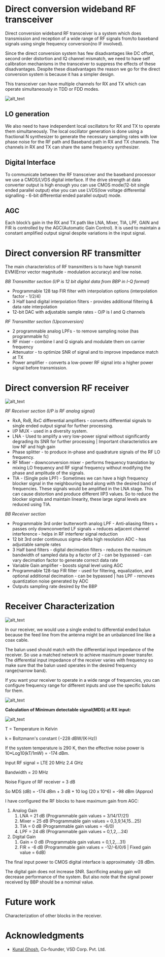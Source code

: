 # Direct conversion wideband RF transceiver

Direct conversion wideband RF transceiver is a system which does transmission and reception of a wide range of RF signals from/to baseband signals using single frequency conversion(no IF involved).

Since the direct conversion system has few disadvantages like DC offset, second order distortion and IQ channel mismatch, we need to have self calibration mechanisms in the transceiver to suppress the effects of these disadvantages. Despite these disadvantages the reason we go for the direct conversion system is because it has a simpler design. 

This transceiver can have multiple channels for RX and TX which can operate simultaneously in TDD or FDD modes. 



![alt_text](images/image2.png "image_tooltip")



## LO generation

We also need to have independent local oscillators for RX and TX to operate them simultaneously. The local oscillator generation is done using a fractional N synthesizer to generate the necessary sampling rates with low phase noise for the RF path and Baseband path in RX and TX channels. The channels in RX and TX can share the same frequency synthesizer. 


## Digital Interface

To communicate between the RF transceiver and the baseband processor we use a CMOS/LVDS digital interface. If the drive strength at data converter output is high enough you can use CMOS mode(12-bit single ended parallel output) else you can use LVDS(low voltage differential signalling - 6-bit differential ended parallel output) mode. 


## AGC

Each block’s gain in the RX and TX path like LNA, Mixer, TIA, LPF, GAIN and FIR is controlled by the AGC(Automatic Gain Control). It is used to maintain a constant amplified output signal despite variations in the input signal. 


# Direct conversion RF transmitter

The main characteristics of RF transmitters is to have high transmit EVM(Error vector magnitude - modulation accuracy) and low noise. 

_BB Transmitter section (I/P is 12 bit digital data from BBP in I-Q format)_



*   Programmable 128 tap FIR filter with interpolation options (interpolation factor - 1/2/4)
*   3 Half band digital interpolation filters - provides additional filtering & data rate interpolation
*   12-bit DAC with adjustable sample rates - O/P is I and Q channels

_RF Transmitter section (Upconversion)_



*   2 programmable analog LPFs - to remove sampling noise (has programmable fc)
*   RF mixer - combine I and Q signals and modulate them on carrier frequency
*   Attenuator - to optimize SNR of signal and to improve impedance match at TX
*   Power amplifier - converts a low-power RF signal into a higher power signal before transmission.


# Direct conversion RF receiver



![alt_text](images/image1.jpg "image_tooltip")


_RF Receiver section (I/P is RF analog signal)_



*   RxA, RxB, RxC differential amplifiers - converts differential signals to single ended output signal for further processing.
*   I/P MUX - used in a diversity system.
*   LNA - Used to amplify a very low-power signal without significantly degrading its SNR  for further processing | Important characteristics are low NF and high gain
*   Phase splitter - to produce in-phase and quadrature signals of the RF LO frequency. 
*   RF Mixer - downconversion mixer - performs frequency translation by mixing LO frequency and RF signal frequency without modifying the phase and amplitude of the signals.
*   TIA - (Single pole LPF) - Sometimes we can have a high frequency blocker signal in the neighbouring band along with the desired band of frequencies. These signals would be amplified in the LNA stage. This can cause distortion and produce different IIP3 values. So to reduce the blocker signals and maintain linearity, these large signal levels are reduced using TIA. 

_BB Receiver section_



*   Programmable 3rd order butterworth analog LPF - Anti-aliasing filters + passes only downconverted LF signals + reduces adjacent channel interference - helps in RF interferer signal reduction
*   12 bit 3rd order continuous sigma-delta high resolution ADC - has adjustable sample rates 
*   3 Half band filters - digital decimation filters - reduces the maximum bandwidth of sampled data by a factor of 2 - can be bypassed - can vary decimation factor to generate correct data rate
*   Variable Gain amplifier - boosts signal level using AGC
*   Programmable 128-tap FIR filter - used for filtering, equalization, and optional additional decimation - can be bypassed | has LPF - removes quantization noise generated by ADC
*   Outputs sampling rate desired by the BBP


# Receiver Characterization



![alt_text](images/image3.jpg "image_tooltip")


In our receiver, we would use a single ended to differential ended balun because the feed line from the antenna might be an unbalanced line like a coax cable. 

The balun used should match with the differential input impedance of the receiver. So use a matched network to achieve maximum power transfer. The differential input impedance of the receiver varies with frequency so make sure that the balun used operates in the desired frequency range(narrow band). 

If you want your receiver to operate in a wide range of frequencies, you can configure frequency range for different inputs and use the specific baluns for them. 



![alt_text](images/image6.jpg "image_tooltip")


**Calculation of Minimum detectable signal(MDS) at RX input:**



![alt_text](images/image7.png "image_tooltip")


T = Temperature in Kelvin

k = Boltzmann's constant (−228 dBW/(K·Hz))

If the system temperature is 290 K, then the effective noise power is 10*Log10(kT/1mW) = -174 dBm.

Input RF signal = LTE 20 MHz 2.4 GHz

Bandwidth = 20 MHz

Noise Figure of RF receiver = 3 dB

So MDS (dB) = -174 dBm + 3 dB + 10 log (20 x 10^6) = -98 dBm (Approx)

I have configured the RF blocks to have maximum gain from AGC:



1. Analog Gain
    1. LNA = 21 dB (Programmable gain values = 3/14/17/21)
    2. Mixer = 25 dB (Programmable gain values = 0,3,9,14,15...25)
    3. TIA = 0 dB (Programmable gain values = -6/0)
    4. LPF = 24 dB (Programmable gain values = 0,1,2,...24)
2. Digital Gain
    1. Gain = 0 dB (Programmable gain values = 0,1,2,...31)
    2. FIR = -6 dB (Programmable gain values = -12/-6/0/6 | Fixed gain value = 6dB)

The final input power to CMOS digital interface is approximately -28 dBm.

The digital gain does not increase SNR. Sacrificing analog gain will decrease performance of the system. But also note that the signal power received by BBP should be a nominal value.


# Future work

Characterization of other blocks in the receiver. 


# Acknowledgments



*   [Kunal Ghosh](mailto:kunalghosh@gmail.com), Co-founder, VSD Corp. Pvt. Ltd.
